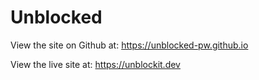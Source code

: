 # Unblocked

View the site on Github at: https://unblocked-pw.github.io

View the live site at: https://unblockit.dev
